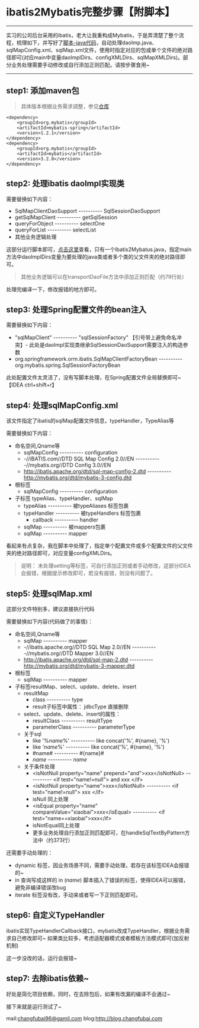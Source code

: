# ibatis2Mybatis完整步骤【附脚本】 


----------

实习的公司后台采用的ibatis，老大让我重构成Mybatis，于是弄清楚了整个流程，梳理如下，并写好了[脚本-java代码](https://github.com/changfubai/ibatis2mybatis3/blob/master/src/main/java/com/changfubai/ibatis2Mybatis/Ibatis2Mybatus.java)，自动处理daoImp.java、sqlMapConfig.xml、sqlMap.xml文件，使用时指定对应的包或单个文件的绝对路径即可(对应main中变量daoImplDirs、configXMLDirs、sqlMapXMLDirs)。部分业务处理需要手动修改或自行添加正则匹配。请按步骤食用~

----------


## step1: 添加maven包


> 具体版本根据业务需求调整，参见[仓库](http://mvnrepository.com/)

	<dependency>
	    <groupId>org.mybatis</groupId>
	    <artifactId>mybatis-spring</artifactId>
	    <version>1.2.1</version>
	</dependency>
	<dependency>
	    <groupId>org.mybatis</groupId>
	    <artifactId>mybatis</artifactId>
	    <version>3.2.8</version>
	</dependency>

## step2: 处理ibatis daoImpl实现类

需要替换如下内容：


- SqlMapClientDaoSupport ---------- SqlSessionDaoSupport   
- getSqlMapClient ---------- getSqlSession
- queryForObject ---------- selectOne
- queryForList ---------- selectList
- 其他业务逻辑处理

这部分运行脚本即可，[点击这里](https://github.com/changfubai/ibatis2mybatis3)查看，只有一个Ibatis2Mybatus.java，指定main方法中daoImplDirs变量为要处理的java类或者多个类的父文件夹的绝对路径即可。  

> 其他业务逻辑可以在transportDaoFile方法中添加正则匹配（约79行处）

处理完编译一下，修改报错的地方即可。

## step3: 处理Spring配置文件的bean注入

需要替换如下内容：

- "sqlMapClient" ---------- "sqlSessionFactory" 【引号带上避免命名冲突】- 此处是daoImpl实现类继承SqlSessionDaoSupport需要注入的构造参数
- org.springframework.orm.ibatis.SqlMapClientFactoryBean ---------- org.mybatis.spring.SqlSessionFactoryBean

此处配置文件太灵活了，没有写脚本处理，在Spring配置文件全局替换即可~ 【IDEA ctrl+shift+r】

## step4: 处理sqlMapConfig.xml 

该文件指定了ibatis的sqlMap配置文件信息，typeHandler，TypeAlias等

需要替换如下内容：

- 命名空间,Qname等
	- sqlMapConfig ---------- configuration
	- -//iBATIS.com//DTD SQL Map  Config 2.0//EN ---------- -//mybatis.org//DTD Config 3.0//EN
	- http://ibatis.apache.org/dtd/sql-map-config-2.dtd ---------- http://mybatis.org/dtd/mybatis-3-config.dtd
- 根标签
	- sqlMapConfig ---------- configuration
- 子标签 typeAlias、typeHandler、sqlMap
	- typeAlias ---------- 被typeAliases 标签包裹
	- typeHandler ---------- 被typeHandlers 标签包裹
		- callback ---------- handler
	- sqlMap ---------- 被mappers包裹
	- sqlMap ---------- mapper

看起来有点复杂，我在脚本中处理了，指定单个配置文件或多个配置文件的父文件夹的绝对路径即可，对应变量configXMLDirs。

> 说明： 未处理setting等标签，可自行添加正则或者手动修改，这部分IDEA会报错，根据提示修改即可，若没有报错，则没有问题了。

## step5: 处理sqlMap.xml

这部分文件特别多，建议直接执行代码

需要替换如下内容(代码做了的事情)：

- 命名空间,Qname等
	- sqlMap ---------- mapper
	- -//ibatis.apache.org//DTD SQL Map 2.0//EN ---------- -//mybatis.org//DTD Mapper 3.0//EN
	- http://ibatis.apache.org/dtd/sql-map-2.dtd ---------- http://mybatis.org/dtd/mybatis-3-mapper.dtd
- 根标签
	- sqlMap ---------- mapper
- 子标签resultMap、select、update、delete、insert
	- resultMap 
		- class ---------- type
		- result子标签中属性： jdbcType 直接删除
	- select、update、delete、insert的属性：
		- resultClass ---------- resultType
		- parameterClass ---------- parameterType
	- 关于sql 
		- like '%$name$%' ---------- like concat('%', #{name}, '%')
		- like '$name$%' ---------- like concat('%', #{name}, '%')
		- #name# ---------- #{name}#
		- $name$ ---------- ${name}$
	- 关于条件处理
		- <isNotNull property="name"  prepend="and"\>xxx</isNotNull\> ---------- <if test="name!=null"\> and xxx </if\>
		-  <isNotNull property="name"\>xxx</isNotNull\> ---------- <if test="name!=null"\> xxx </if\>
		-  isNull 同上处理
		-  <isEqual property="name" compareValue="xiaobai"\>xxx</isEqual\> ---------- <if test="name==xiaobai"\>xxx</if\>
		-  isNotEqual同上处理
		-  更多业务处理自行添加正则匹配即可，在handleSqlTextByPattern方法中（约373行）


还需要手动处理的：

- dynamic 标签，因业务场景不同，需要手动处理，若存在该标签IDEA会报错的~
- in 查询写成这样的 in ($name$) 脚本插入了错误的标签，使得IDEA可以报错，避免非编译错误改bug
- iterate 标签没有改，手动来或者写一下正则匹配即可。

## step6: 自定义TypeHandler

ibatis实现TypeHandlerCallback接口，mybatis改成TypeHandler<T>，根据业务需求自己修改即可~ 如果类比较多，考虑适配器模式或者模板方法模式即可(加反射机制)

这一步没改的话，运行会报错~

## step7: 去除ibatis依赖~

好处是简化项目依赖，同时，在去除包后，如果有改漏的编译不会通过~

接下来就是运行测试了~

mail:changfubai96@gamil.com
blog:http://blog.changfubai.com
